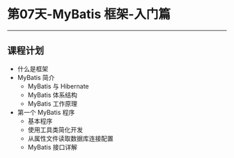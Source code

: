 # 第07天-MyBatis 框架-入门篇

---

## 课程计划

* 什么是框架
* MyBatis 简介
	* MyBatis 与 Hibernate
	* MyBatis 体系结构
	* MyBatis 工作原理
* 第一个 MyBatis 程序
	* 基本程序
	* 使用工具类简化开发
	* 从属性文件读取数据库连接配置
	* MyBatis 接口详解